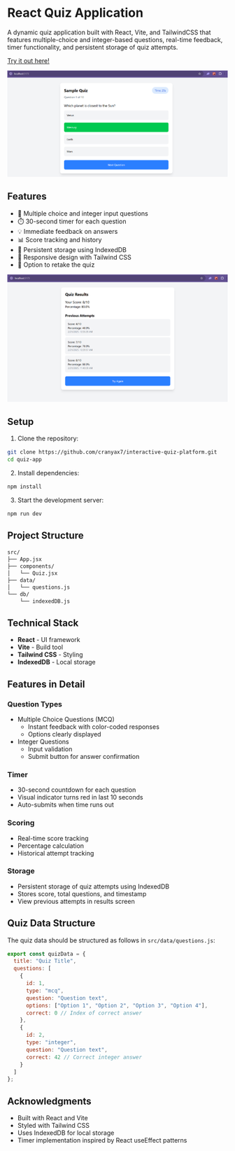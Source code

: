 # React Quiz Application

A dynamic quiz application built with React, Vite, and TailwindCSS that features multiple-choice and integer-based questions, real-time feedback, timer functionality, and persistent storage of quiz attempts.

[Try it out here!](https://remarkable-crumble-7d2ffc.netlify.app/)

![Quiz Interface](https://github.com/cranyax7/interactive-quiz-platform/blob/main/public/sampleQuiz.png)

## Features

- 🎯 Multiple choice and integer input questions
- ⏱️ 30-second timer for each question
- 💡 Immediate feedback on answers
- 📊 Score tracking and history
- 💾 Persistent storage using IndexedDB
- 🎨 Responsive design with Tailwind CSS
- 🔄 Option to retake the quiz

![Quiz Results](https://github.com/cranyax7/interactive-quiz-platform/blob/main/public/quizResult.png)

## Setup

1. Clone the repository:
```bash
git clone https://github.com/cranyax7/interactive-quiz-platform.git
cd quiz-app
```

2. Install dependencies:
```bash
npm install
```

3. Start the development server:
```bash
npm run dev
```

## Project Structure

```
src/
├── App.jsx
├── components/
│   └── Quiz.jsx
├── data/
│   └── questions.js
└── db/
    └── indexedDB.js
```

## Technical Stack

- **React** - UI framework
- **Vite** - Build tool
- **Tailwind CSS** - Styling
- **IndexedDB** - Local storage

## Features in Detail

### Question Types
- Multiple Choice Questions (MCQ)
  - Instant feedback with color-coded responses
  - Options clearly displayed
- Integer Questions
  - Input validation
  - Submit button for answer confirmation

### Timer
- 30-second countdown for each question
- Visual indicator turns red in last 10 seconds
- Auto-submits when time runs out

### Scoring
- Real-time score tracking
- Percentage calculation
- Historical attempt tracking

### Storage
- Persistent storage of quiz attempts using IndexedDB
- Stores score, total questions, and timestamp
- View previous attempts in results screen

## Quiz Data Structure

The quiz data should be structured as follows in `src/data/questions.js`:

```javascript
export const quizData = {
  title: "Quiz Title",
  questions: [
    {
      id: 1,
      type: "mcq",
      question: "Question text",
      options: ["Option 1", "Option 2", "Option 3", "Option 4"],
      correct: 0 // Index of correct answer
    },
    {
      id: 2,
      type: "integer",
      question: "Question text",
      correct: 42 // Correct integer answer
    }
  ]
};
```

## Acknowledgments

- Built with React and Vite
- Styled with Tailwind CSS
- Uses IndexedDB for local storage
- Timer implementation inspired by React useEffect patterns